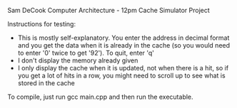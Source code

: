Sam DeCook
Computer Architecture - 12pm
Cache Simulator Project

Instructions for testing:
 - This is mostly self-explanatory. You enter the address in decimal format and you get the data when it is already in the cache (so you would need to enter '0' twice to get '92'). To quit, enter 'q'
 - I don't display the memory already given
 - I only display the cache when it is updated, not when there is a hit, so if you get a lot of hits in a row, you might need to scroll up to see what is stored in the cache

To compile, just run gcc main.cpp and then run the executable.